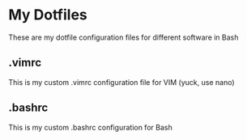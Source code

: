 # My Dotfiles
These are my dotfile configuration files for different software in Bash
## .vimrc
This is my custom .vimrc configuration file for VIM (yuck, use nano)

## .bashrc
This is my custom .bashrc configuration for Bash

